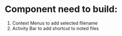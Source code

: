 # Component need to build:
1. Context Menus to add selected filename
2. Activity Bar to add shortcut to noted files